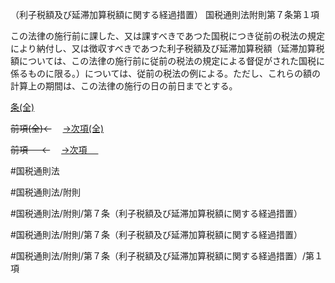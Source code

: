 （利子税額及び延滞加算税額に関する経過措置）
国税通則法附則第７条第１項

この法律の施行前に課した、又は課すべきであつた国税につき従前の税法の規定により納付し、又は徴収すべきであつた利子税額及び延滞加算税額（延滞加算税額については、この法律の施行前に従前の税法の規定による督促がされた国税に係るものに限る。）については、従前の税法の例による。ただし、これらの額の計算上の期間は、この法律の施行の日の前日までとする。

[条(全)](国税通則法＿＿＿＿附則第７条_.md)

~~前項(全)←~~　  [→次項(全)](国税通則法＿＿＿＿附則第７条第２項_.md)

~~前項 　 ←~~　  [→次項 　 ](国税通則法＿＿＿＿附則第７条第２項.md)



#国税通則法

#国税通則法/附則

#国税通則法/附則/第７条（利子税額及び延滞加算税額に関する経過措置）

#国税通則法/附則/第７条（利子税額及び延滞加算税額に関する経過措置）

#国税通則法/附則/第７条（利子税額及び延滞加算税額に関する経過措置）/第１項

